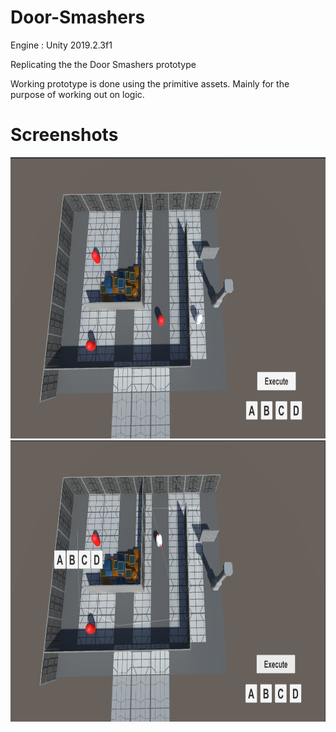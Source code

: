 # Door-Smashers
Engine : Unity 2019.2.3f1


Replicating the the Door Smashers prototype

Working prototype is done using the primitive assets. Mainly for the purpose of working out on logic.

# Screenshots

<img src="https://github.com/iamRaavanan/Door-Smashers/blob/master/Assets/Ref_Images/1.png" width="800" height="450">

<img src="https://github.com/iamRaavanan/Door-Smashers/blob/master/Assets/Ref_Images/2.png" width="800" height="450">

